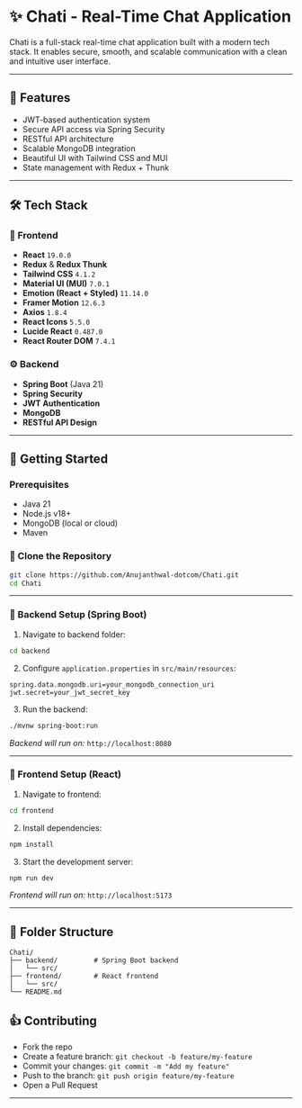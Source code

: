 # ✨ Chati - Real-Time Chat Application

Chati is a full-stack real-time chat application built with a modern tech stack. It enables secure, smooth, and scalable communication with a clean and intuitive user interface.

---

## 🚀 Features

* JWT-based authentication system
* Secure API access via Spring Security
* RESTful API architecture
* Scalable MongoDB integration
* Beautiful UI with Tailwind CSS and MUI
* State management with Redux + Thunk

---
## 🛠️ Tech Stack

### 🎨 Frontend
- **React** `19.0.0`
- **Redux** & **Redux Thunk**
- **Tailwind CSS** `4.1.2`
- **Material UI (MUI)** `7.0.1`
- **Emotion (React + Styled)** `11.14.0`
- **Framer Motion** `12.6.3`
- **Axios** `1.8.4`
- **React Icons** `5.5.0`
- **Lucide React** `0.487.0`
- **React Router DOM** `7.4.1`

### ⚙️ Backend
- **Spring Boot** (Java 21)
- **Spring Security**
- **JWT Authentication**
- **MongoDB**
- **RESTful API Design**


---

## 📄 Getting Started

### Prerequisites

* Java 21
* Node.js v18+
* MongoDB (local or cloud)
* Maven

### 📂 Clone the Repository

```bash
git clone https://github.com/Anujanthwal-dotcom/Chati.git
cd Chati
```

---

### 🔧 Backend Setup (Spring Boot)

1. Navigate to backend folder:

```bash
cd backend
```

2. Configure `application.properties` in `src/main/resources`:

```properties
spring.data.mongodb.uri=your_mongodb_connection_uri
jwt.secret=your_jwt_secret_key
```

3. Run the backend:

```bash
./mvnw spring-boot:run
```

*Backend will run on:* `http://localhost:8080`

---

### 🎨 Frontend Setup (React)

1. Navigate to frontend:

```bash
cd frontend
```

2. Install dependencies:

```bash
npm install
```

3. Start the development server:

```bash
npm run dev
```

*Frontend will run on:* `http://localhost:5173`

---

## 📁 Folder Structure

```
Chati/
├── backend/         # Spring Boot backend
│   └── src/
├── frontend/        # React frontend
│   └── src/
└── README.md
```



## 👍 Contributing

* Fork the repo
* Create a feature branch: `git checkout -b feature/my-feature`
* Commit your changes: `git commit -m "Add my feature"`
* Push to the branch: `git push origin feature/my-feature`
* Open a Pull Request

---

